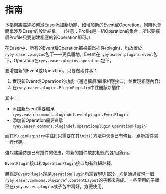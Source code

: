 指南
======

本指南將描述如何爲Easer添加新功能，如增加新的Event或Operation，同時也會簡單涉及Easer的設計結構。
（注意：Profile是一組Operation的集合，所以要擴展Profile只要創建相應的新Operation即可。）

在Easer中，所有的Event和Operation都被視爲插件(plugin)，均放置於`ryey.easer.plugins`包下——更具體地，Event在`ryey.easer.plugins.event`包下，Operation在`ryey.easer.plugins.operation`包下。

要增加新的Event或Operation，只要做兩件事：

1. 實現新Event或Operation的功能（通過擴展/繼承相應接口，並實現相應內容）
2. 在`ryey.easer.plugins.PluginRegistry`中註冊該新插件

其中：

* 添加新Event需要繼承`ryey.easer.commons.plugindef.eventplugin.EventPlugin`
* 添加新Operation需要繼承`ryey.easer.commons.plugindef.operationplugin.OperationPlugin`

而在`PluginRegistry`中註冊只需要在其`init()`方法中仿照已有條目，爲新插件寫一行代碼。

強烈建議仿照已有插件的做法，將新的插件放於相應的包/目錄內。

`EventPlugin`接口和`OperationPlugin`接口均有詳細註釋。

無論是`EventPlugin`還是`OperationPlugin`均需實現UI部分，均是通過實現一個`ryey.easer.commons.plugindef.ContentLayout`的子類來完成。一些常用的子類已在`ryey.easer.plugins`或子包中寫好，方便使用。